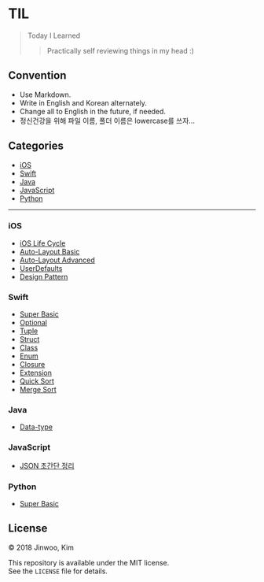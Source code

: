 # TIL

> Today I Learned
> > Practically self reviewing things in my head :)

## Convention

- Use Markdown.
- Write in English and Korean alternately.  
- Change all to English in the future, if needed.
- 정신건강을 위해 파일 이름, 폴더 이름은 lowercase를 쓰자...

## Categories

* [iOS](#ios)
* [Swift](#swift)
* [Java](#java)
* [JavaScript](#javascript)
* [Python](#python)

* * * 

### iOS

- [iOS Life Cycle](ios/ios-lifecycle.md)
- [Auto-Layout Basic](ios/ios-autolayout-basic.md)
- [Auto-Layout Advanced](ios/ios-autolayout-advanced.md)
- [UserDefaults](ios/ios-userdefaults.md)
- [Design Pattern](ios/ios-design-pattern.md)

### Swift

- [Super Basic](swift/swift-basic.md)
- [Optional](swift/swift-optional.md)
- [Tuple](swift/swift-tuple.md)
- [Struct](swift/swift-struct.md)
- [Class](swift/swift-class.md)
- [Enum](swift/swift-enum.md)
- [Closure](swift/swift-closure.md)
- [Extension](swift/swift-extension.md)
- [Quick Sort](swift/swift-quicksort.md)
- [Merge Sort](swift/swift-mergesort.md)

### Java

- [Data-type](java/java-type.md)

### JavaScript

- [JSON 초간단 정리](javascript/javascript-json.md)

### Python

- [Super Basic](python/python-basic.md)

## License

&copy; 2018 Jinwoo, Kim  

This repository is available under the MIT license.  
See the `LICENSE` file for details.